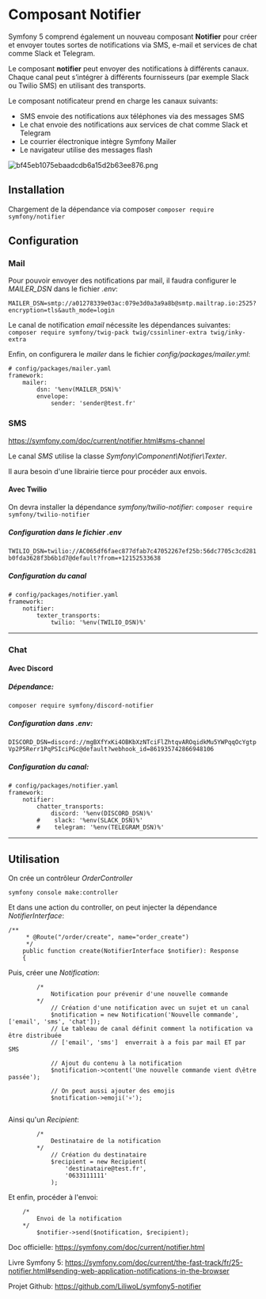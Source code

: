 # Composant Notifier


Symfony 5 comprend également un nouveau composant **Notifier** pour créer et envoyer toutes sortes de notifications via SMS, e-mail et services de chat comme Slack et Telegram.


Le composant **notifier** peut envoyer des notifications à différents canaux. Chaque canal peut s’intégrer à différents fournisseurs (par exemple Slack ou Twilio SMS) en utilisant des transports.

Le composant notificateur prend en charge les canaux suivants:

* SMS envoie des notifications aux téléphones via des messages SMS
* Le chat envoie des notifications aux services de chat comme Slack et Telegram
* Le courrier électronique intègre Symfony Mailer
* Le navigateur utilise des messages flash
	
	
![bf45eb1075ebaadcdb6a15d2b63ee876.png](:/9a21afe5330744b284311d6d1e118a16)

## Installation

Chargement de la dépendance via composer
`
composer require symfony/notifier
`

## Configuration

### Mail

Pour pouvoir envoyer des notifications par mail, il faudra configurer le *MAILER_DSN* dans le fichier *.env*:

`
MAILER_DSN=smtp://a01278339e03ac:079e3d0a3a9a8b@smtp.mailtrap.io:2525?encryption=tls&auth_mode=login
`

Le canal de notification *email* nécessite les dépendances suivantes:
`
composer require symfony/twig-pack twig/cssinliner-extra twig/inky-extra
`

Enfin, on configurera le *mailer* dans le fichier *config/packages/mailer.yml*:

```
# config/packages/mailer.yaml
framework:
    mailer:
        dsn: '%env(MAILER_DSN)%'
        envelope:
            sender: 'sender@test.fr'

```

### SMS

https://symfony.com/doc/current/notifier.html#sms-channel

Le canal *SMS* utilise la classe *Symfony\Component\Notifier\Texter*.

Il aura besoin d'une librairie tierce pour procéder aux envois.

#### Avec Twilio

On devra installer la dépendance *symfony/twilio-notifier*:
`
composer require symfony/twilio-notifier
`

##### Configuration dans le fichier .env
`
TWILIO_DSN=twilio://AC065df6faec877dfab7c47052267ef25b:56dc7705c3cd281b0fda3628f3b6b1d7@default?from=+12152533638
`

##### Configuration du canal

```
# config/packages/notifier.yaml
framework:
    notifier:
        texter_transports:
            twilio: '%env(TWILIO_DSN)%'
```

***

### Chat


#### Avec Discord

##### Dépendance:
`
composer require symfony/discord-notifier
`

##### Configuration dans *.env*:
`
DISCORD_DSN=discord://mgBXfYxKi4OBKbXzNTciFlZhtqvAROqidkMu5YWPqqOcYgtpVp2P5Rerr1PqPSIciPGc@default?webhook_id=861935742866948106
`

##### Configuration du canal:
```
# config/packages/notifier.yaml
framework:
    notifier:
        chatter_transports:
            discord: '%env(DISCORD_DSN)%'
        #    slack: '%env(SLACK_DSN)%'
        #    telegram: '%env(TELEGRAM_DSN)%'
```

***

## Utilisation

On crée un contrôleur *OrderController*

`
symfony console make:controller
`

Et dans une action du controller, on peut injecter la dépendance *NotifierInterface*:

```
/**
     * @Route("/order/create", name="order_create")
     */
    public function create(NotifierInterface $notifier): Response
    {
```

Puis, créer une *Notification*:
```
		/*
            Notification pour prévenir d'une nouvelle commande
        */
            // Création d'une notification avec un sujet et un canal            
            $notification = new Notification('Nouvelle commande', ['email', 'sms', 'chat']);
            // Le tableau de canal définit comment la notification va être distribuée
            // ['email', 'sms']  enverrait à a fois par mail ET par SMS

            // Ajout du contenu à la notification
            $notification->content('Une nouvelle commande vient d\être passée');

            // On peut aussi ajouter des emojis
            $notification->emoji('💀');


```

Ainsi qu'un *Recipient*:
```
		/*
            Destinataire de la notification
        */
            // Création du destinataire
            $recipient = new Recipient(
                'destinataire@test.fr',
                '0633111111'
            );
```

Et enfin, procéder à l'envoi:
```
	/*
		Envoi de la notification
	*/
		$notifier->send($notification, $recipient);
```




Doc officielle:
https://symfony.com/doc/current/notifier.html


Livre Symfony 5:
https://symfony.com/doc/current/the-fast-track/fr/25-notifier.html#sending-web-application-notifications-in-the-browser

Projet Github:
https://github.com/LiliwoL/symfony5-notifier
